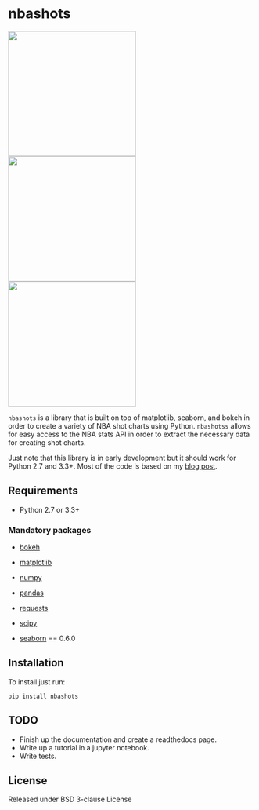 nbashots
=======================================

<div class="row">
<img src="https://i.imgur.com/Hg4gg6T.png" height="255" width="261">
<img src="https://i.imgur.com/Fc3ZTTP.png" height="255" width="261">
<img src="https://i.imgur.com/xw0Jlm3.png" height="255" width="261">
</div>

`nbashots` is a library that is built on top of matplotlib, seaborn, and
bokeh in order to create a variety of NBA shot charts using Python.
`nbashotss` allows for easy access to the NBA stats API in order to extract
the necessary data for creating shot charts.

Just note that this library is in early development but it should work for Python
2.7 and 3.3+. Most of the code is based on my 
[blog post](http://savvastjortjoglou.com/nba-shot-sharts.html).


Requirements
------------
- Python 2.7 or 3.3+

### Mandatory packages

- [bokeh](http://bokeh.pydata.org/en/latest/)

- [matplotlib](http://matplotlib.sourceforge.net)

- [numpy](http://www.numpy.org/)

- [pandas](http://pandas.pydata.org/)

- [requests](http://docs.python-requests.org/en/latest/)

- [scipy](http://www.scipy.org/)

- [seaborn](https://stanford.edu/~mwaskom/software/seaborn/) == 0.6.0


Installation
------------
To install just run:
    
    pip install nbashots


TODO
----

- Finish up the documentation and create a readthedocs page.
- Write up a tutorial in a jupyter notebook.
- Write tests.


License
-------
Released under BSD 3-clause License
